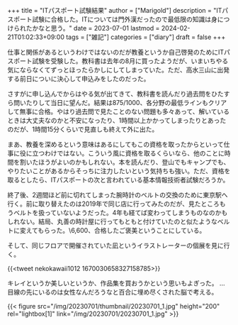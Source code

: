 +++
title = "ITパスポート試験結果"
author = ["Marigold"]
description = "ITパスポート試験に合格した。ITについては門外漢だったので最低限の知識は身につけられたかなと思う。"
date = 2023-07-01
lastmod = 2024-02-21T01:02:33+09:00
tags = ["雑記"]
categories = ["diary"]
draft = false
+++

仕事と関係があるというわけではないのだが教養というか自己啓発のためにITパスポート試験を受験した。教科書は去年の8月に買ったようだが、いまいちやる気にならなくてずっとほったらかしにしてしまっていた。ただ、高水三山に出発する前日についに決心して申込みをしたのだった。

さすがに申し込んでからはやる気が出てきて、教科書を読んだり過去問をひたすら問いたりして当日に望んだ。結果は875/1000、各分野の最低ラインもクリアして無事に合格。やはり過去問で見たことのない問題も多々あって、解いているときは大丈夫なのかと不安になったり、1時間以上かかってしまったりとあったのだが、1時間15分くらいで見直しも終えて外に出た。

まあ、教養を深めるという意味はあるにしてもこの資格を取ったからといって仕事に役に立つわけではない。こういう風に資格を取るくらいなら、他のことに時間を割いたほうがよいのかもしれない。本を読んだり、登山でもキャンプでも、やりたいことがあるからそっちに注力したいという気持ちも強い。ただ、資格を取るとしたら、ITパスポートの次と言われている基本情報技術者試験だろうか。

終了後、2週間ほど前に切れてしまった腕時計のベルトの交換のために東京駅へ行く。前に取り替えたのは2019年で同じ店に行ってみたのだが、見たところもうベルトを扱っていないようだった。4年も経てば変わってしまうものなのかもしれない。結局、丸善の時計屋に行ってもともと付けていたのと似たようなベルトに変えてもらった。\\6,600、合格したご褒美ということにしている。

そして、同じフロアで開催されていた凪というイラストレーターの個展を見に行く。

{{<tweet nekokawaii1012 1670030658327158785>}}

キレイというか美しいというか、作品集を買おうかという思いもよぎった。
...目線の先にいるのは女性なんだろうなと百合に埋め尽くされた脳で考える。

{{< figure src="/img/20230701/thumbnail/20230701_1.jpg" height="200" rel="lightbox[1]" link="/img/20230701/20230701_1.jpg" >}}
